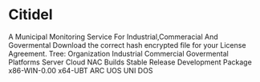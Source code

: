 # Citidel
A Municipal Monitoring Service For Industrial,Commeracial And Govermental
  Download the correct hash encrypted file for your License Agreement.
  Tree:
    Organization
        Industrial
        Commercial
        Govermental
              Platforms
                Server
                Cloud
                NAC
                   Builds
                    Stable
                    Release
                    Development
                        Package
                          x86-WIN-0.00
                          x64-UBT
                              ARC
                              UOS
                              UNI
                              DOS
                          
